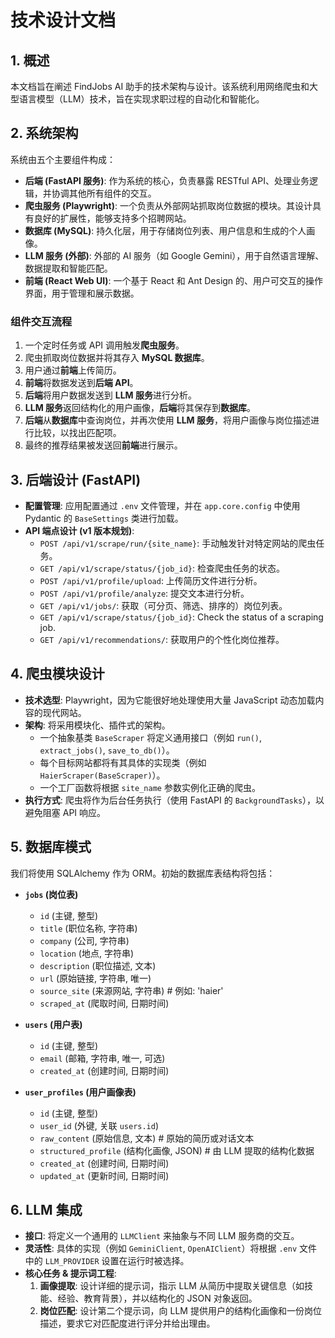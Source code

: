 # 技术设计文档

## 1. 概述

本文档旨在阐述 FindJobs AI 助手的技术架构与设计。该系统利用网络爬虫和大型语言模型（LLM）技术，旨在实现求职过程的自动化和智能化。

## 2. 系统架构

系统由五个主要组件构成：

- **后端 (FastAPI 服务)**: 作为系统的核心，负责暴露 RESTful API、处理业务逻辑，并协调其他所有组件的交互。
- **爬虫服务 (Playwright)**: 一个负责从外部网站抓取岗位数据的模块。其设计具有良好的扩展性，能够支持多个招聘网站。
- **数据库 (MySQL)**: 持久化层，用于存储岗位列表、用户信息和生成的个人画像。
- **LLM 服务 (外部)**: 外部的 AI 服务（如 Google Gemini），用于自然语言理解、数据提取和智能匹配。
- **前端 (React Web UI)**: 一个基于 React 和 Ant Design 的、用户可交互的操作界面，用于管理和展示数据。

### 组件交互流程

1.  一个定时任务或 API 调用触发**爬虫服务**。
2.  爬虫抓取岗位数据并将其存入 **MySQL 数据库**。
3.  用户通过**前端**上传简历。
4.  **前端**将数据发送到**后端 API**。
5.  **后端**将用户数据发送到 **LLM 服务**进行分析。
6.  **LLM 服务**返回结构化的用户画像，**后端**将其保存到**数据库**。
7.  **后端**从**数据库**中查询岗位，并再次使用 **LLM 服务**，将用户画像与岗位描述进行比较，以找出匹配项。
8.  最终的推荐结果被发送回**前端**进行展示。

## 3. 后端设计 (FastAPI)

- **配置管理**: 应用配置通过 `.env` 文件管理，并在 `app.core.config` 中使用 Pydantic 的 `BaseSettings` 类进行加载。
- **API 端点设计 (v1 版本规划)**:
    - `POST /api/v1/scrape/run/{site_name}`: 手动触发针对特定网站的爬虫任务。
    - `GET /api/v1/scrape/status/{job_id}`: 检查爬虫任务的状态。
    - `POST /api/v1/profile/upload`: 上传简历文件进行分析。
    - `POST /api/v1/profile/analyze`: 提交文本进行分析。
    - `GET /api/v1/jobs/`: 获取（可分页、筛选、排序的）岗位列表。
    - `GET /api/v1/scrape/status/{job_id}`: Check the status of a scraping job.
    - `GET /api/v1/recommendations/`: 获取用户的个性化岗位推荐。

## 4. 爬虫模块设计

- **技术选型**: Playwright，因为它能很好地处理使用大量 JavaScript 动态加载内容的现代网站。
- **架构**: 将采用模块化、插件式的架构。
    - 一个抽象基类 `BaseScraper` 将定义通用接口（例如 `run()`, `extract_jobs()`, `save_to_db()`）。
    - 每个目标网站都将有其具体的实现类（例如 `HaierScraper(BaseScraper)`）。
    - 一个工厂函数将根据 `site_name` 参数实例化正确的爬虫。
- **执行方式**: 爬虫将作为后台任务执行（使用 FastAPI 的 `BackgroundTasks`），以避免阻塞 API 响应。

## 5. 数据库模式

我们将使用 SQLAlchemy 作为 ORM。初始的数据库表结构将包括：

- **`jobs` (岗位表)**
    - `id` (主键, 整型)
    - `title` (职位名称, 字符串)
    - `company` (公司, 字符串)
    - `location` (地点, 字符串)
    - `description` (职位描述, 文本)
    - `url` (原始链接, 字符串, 唯一)
    - `source_site` (来源网站, 字符串) # 例如: 'haier'
    - `scraped_at` (爬取时间, 日期时间)

- **`users` (用户表)**
    - `id` (主键, 整型)
    - `email` (邮箱, 字符串, 唯一, 可选)
    - `created_at` (创建时间, 日期时间)

- **`user_profiles` (用户画像表)**
    - `id` (主键, 整型)
    - `user_id` (外键, 关联 `users.id`)
    - `raw_content` (原始信息, 文本) # 原始的简历或对话文本
    - `structured_profile` (结构化画像, JSON) # 由 LLM 提取的结构化数据
    - `created_at` (创建时间, 日期时间)
    - `updated_at` (更新时间, 日期时间)

## 6. LLM 集成

- **接口**: 将定义一个通用的 `LLMClient` 来抽象与不同 LLM 服务商的交互。
- **灵活性**: 具体的实现（例如 `GeminiClient`, `OpenAIClient`）将根据 `.env` 文件中的 `LLM_PROVIDER` 设置在运行时被选择。
- **核心任务 & 提示词工程**:
    1.  **画像提取**: 设计详细的提示词，指示 LLM 从简历中提取关键信息（如技能、经验、教育背景），并以结构化的 JSON 对象返回。
    2.  **岗位匹配**: 设计第二个提示词，向 LLM 提供用户的结构化画像和一份岗位描述，要求它对匹配度进行评分并给出理由。
